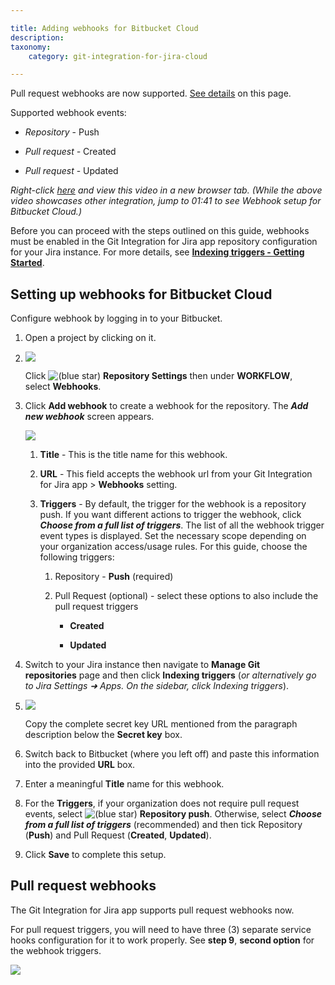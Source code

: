 ```yaml
---

title: Adding webhooks for Bitbucket Cloud
description:
taxonomy:
    category: git-integration-for-jira-cloud

---
```

Pull request webhooks are now supported. [See details](/git-integration-for-jira-cloud/adding-webhooks-for-bitbucket-cloud/) on this page.

Supported webhook events:

*   _Repository_ - Push

*   _Pull request -_ Created

*   _Pull request_ - Updated


_Right-click_ [_here_](https://bigbrassband.wistia.com/medias/7tt09xc1my) _and view this video in a new browser tab._
_(While the above video showcases other integration, jump to 01:41 to see Webhook setup for Bitbucket Cloud.)_

Before you can proceed with the steps outlined on this guide, webhooks must be enabled in the Git Integration for Jira app repository configuration for your Jira instance. For more details, see [**Indexing triggers - Getting Started**](https://bigbrassband.atlassian.net/git-integration-for-jira-cloud/Webhooks).

## Setting up webhooks for Bitbucket Cloud

Configure webhook by logging in to your Bitbucket.

1.  Open a project by clicking on it.

2.  ![](https://bigbrassband.atlassian.net/wiki/download/thumbnails/467271681/webhooks-bitbucket-add-shooks(c).png?version=1&modificationDate=1588130532215&cacheVersion=1&api=v2&width=408&height=329)

    Click ![(blue star)](https://bigbrassband.atlassian.net/wiki/s/-1639011364/6452/8b4898d3c114827e64ec143b4fa79bb76a6cfa5b/_/images/icons/emoticons/star_blue.png) **Repository Settings** then under **WORKFLOW**, select **Webhooks**.

3.  Click **Add webhook** to create a webhook for the repository. The _**Add new webhook**_ screen appears.

    ![](https://bigbrassband.atlassian.net/wiki/download/thumbnails/467271681/webhooks-add-new-whook-bitbucket-dlg(w).png?version=1&modificationDate=1588130531394&cacheVersion=1&api=v2&width=578&height=759)
    1.  **Title** - This is the title name for this webhook.

    2.  **URL** - This field accepts the webhook url from your Git Integration for Jira app > **Webhooks** setting.

    3.  **Triggers** - By default, the trigger for the webhook is a repository push. If you want different actions to trigger the webhook, click _**Choose from a full list of triggers**_. The list of all the webhook trigger event types is displayed.
        Set the necessary scope depending on your organization access/usage rules. For this guide, choose the following triggers:

        1.  Repository - **Push** (required)

        2.  Pull Request (optional) - select these options to also include the pull request triggers

            *   **Created**

            *   **Updated**

4.  Switch to your Jira instance then navigate to **Manage Git repositories** page and then click **Indexing triggers** (_or alternatively go to Jira Settings ➜ Apps. On the sidebar, click Indexing triggers_).

5.  ![](https://bigbrassband.atlassian.net/wiki/download/thumbnails/467271681/jira-cloud-webhook-url-loc(c1).png?version=1&modificationDate=1617191745969&cacheVersion=1&api=v2&width=646&height=430)

    Copy the complete secret key URL mentioned from the paragraph description below the **Secret key** box.

6.  Switch back to Bitbucket (where you left off) and paste this information into the provided **URL** box.

7.  Enter a meaningful **Title** name for this webhook.

8.  For the **Triggers**, if your organization does not require pull request events, select ![(blue star)](https://bigbrassband.atlassian.net/wiki/s/-1639011364/6452/8b4898d3c114827e64ec143b4fa79bb76a6cfa5b/_/images/icons/emoticons/star_blue.png) **Repository push**. Otherwise, select _**Choose from a full list of triggers**_ (recommended) and then tick Repository (**Push**) and Pull Request (**Created**, **Updated**).

9.  Click **Save** to complete this setup.


## Pull request webhooks

The Git Integration for Jira app supports pull request webhooks now.

For pull request triggers, you will need to have three (3) separate service hooks configuration for it to work properly. See **step 9**, **second option** for the webhook triggers.

![](https://bigbrassband.atlassian.net/wiki/download/thumbnails/467271681/webhooks-bitbucket-sample.png?version=1&modificationDate=1588130531945&cacheVersion=1&api=v2&width=680&height=195)
